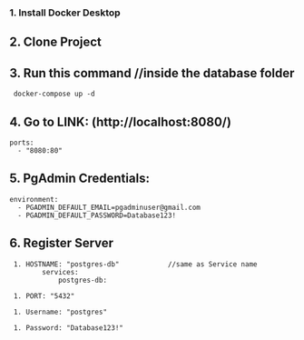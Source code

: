 ### 1. Install Docker Desktop 

## 2. Clone Project 

## 3. Run this command                 //inside the database folder

     docker-compose up -d 



## 4. Go to LINK:  (http://localhost:8080/)

    ports:
      - "8080:80"



## 5. PgAdmin Credentials: 

    environment:
      - PGADMIN_DEFAULT_EMAIL=pgadminuser@gmail.com
      - PGADMIN_DEFAULT_PASSWORD=Database123!



## 6. Register Server

     1. HOSTNAME: "postgres-db"            //same as Service name
            services:
                postgres-db:

     1. PORT: "5432"

     1. Username: "postgres"

     1. Password: "Database123!"
